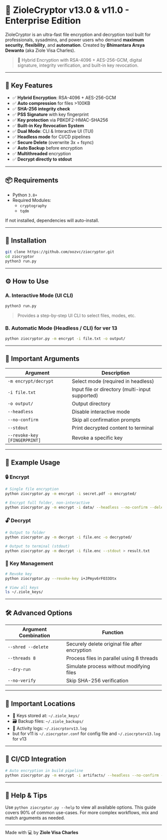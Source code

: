 # 🔐 ZioleCryptor v13.0 & v11.0 - Enterprise Edition

ZioleCryptor is an ultra-fast file encryption and decryption tool built for professionals, sysadmins, and power users who demand **maximum security**, **flexibility**, and **automation**.
Created by **Bhimantara Arsya Dewanto** (aka Ziole Visa Charles).

> 🧠 Hybrid Encryption with RSA-4096 + AES-256-GCM, digital signature, integrity verification, and built-in key revocation.

---

## 🚀 Key Features

- ✅ **Hybrid Encryption**: RSA-4096 + AES-256-GCM
- ✅ **Auto compression** for files >100KB
- ✅ **SHA-256 integrity check**
- ✅ **PSS Signature** with key fingerprint
- ✅ **Key protection** via PBKDF2-HMAC-SHA256
- ✅ **Built-in Key Revocation System**
- ✅ **Dual Mode**: CLI & Interactive UI (TUI)
- ✅ **Headless mode** for CI/CD pipelines
- ✅ **Secure Delete** (overwrite 3x + fsync)
- ✅ **Auto Backup** before encryption
- ✅ **Multithreaded** encryption
- ✅ **Decrypt directly to stdout**

---

## 📦 Requirements

- Python `3.8+`
- Required Modules:
  - `cryptography`
  - `tqdm`

If not installed, dependencies will auto-install.

---

## 🧠 Installation

```bash
git clone https://github.com/oozvc/ziocryptor.git
cd ziocryptor
python3 run.py
```

---

## ⚙️ How to Use

### A. Interactive Mode (UI CLI)
```bash
python3 run.py
```
> Provides a step-by-step UI CLI to select files, modes, etc.

### B. Automatic Mode (Headless / CLI) for ver 13
```bash
python ziocryptor.py -m encrypt -i file.txt -o output/
```

---

## 📌 Important Arguments

| Argument | Description |
|----------|-------------|
| `-m encrypt/decrypt` | Select mode (required in headless) |
| `-i file.txt` | Input file or directory (multi-input supported) |
| `-o output/` | Output directory |
| `--headless` | Disable interactive mode |
| `--no-confirm` | Skip all confirmation prompts |
| `--stdout` | Print decrypted content to terminal |
| `--revoke-key [FINGERPRINT]` | Revoke a specific key |

---

## 🧪 Example Usage

### 🔒 Encrypt
```bash
# Single file encryption
python ziocryptor.py -m encrypt -i secret.pdf -o encrypted/

# Encrypt full folder, non-interactive
python ziocryptor.py -m encrypt -i data/ --headless --no-confirm --delete
```

### 🔓 Decrypt
```bash
# Output to folder
python ziocryptor.py -m decrypt -i file.enc -o decrypted/

# Output to terminal (stdout)
python ziocryptor.py -m decrypt -i file.enc --stdout > result.txt
```

### 🔑 Key Management
```bash
# Revoke key
python ziocryptor.py --revoke-key i+JPmyv6rFO33Otx

# View all keys
ls ~/.ziole_keys/
```

---

## 🛠️ Advanced Options

| Argument Combination | Function |
|----------------------|----------|
| `--shred --delete` | Securely delete original file after encryption |
| `--threads 8` | Process files in parallel using 8 threads |
| `--dry-run` | Simulate process without modifying files |
| `--no-verify` | Skip SHA-256 verification |

---

## 📂 Important Locations
- 🔐 Keys stored at: `~/.ziole_keys/`
- 🗃️ Backup files: `~/.ziole_backups/`
- 📄 Activity logs: `~/.ziocrptorv13.log`
- but for v11 is `~/.ziocryptor.conf` for config file and `~/.ziocrptorv13.log` for v13

---

## 🔁 CI/CD Integration
```bash
# Auto encryption in build pipeline
python ziocryptor.py -m encrypt -i artifacts/ --headless --no-confirm -o encrypted_artifacts/
```

---

## 🧭 Help & Tips

Use `python ziocryptor.py --help` to view all available options. This guide covers 90% of common use-cases. For more complex workflows, mix and match arguments as needed.

---

Made with 💻 by **Ziole Visa Charles**
